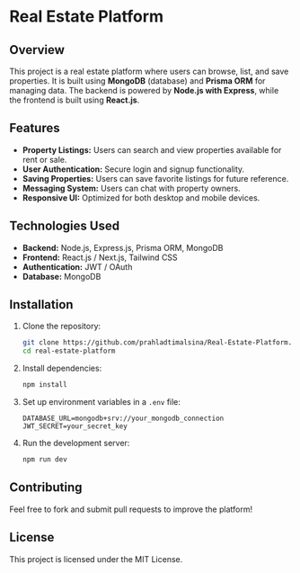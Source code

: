 # Real Estate Platform

## Overview
This project is a real estate platform where users can browse, list, and save properties. It is built using **MongoDB** (database) and **Prisma ORM** for managing data. The backend is powered by **Node.js with Express**, while the frontend is built using **React.js**.

## Features
- **Property Listings:** Users can search and view properties available for rent or sale.
- **User Authentication:** Secure login and signup functionality.
- **Saving Properties:** Users can save favorite listings for future reference.
- **Messaging System:** Users can chat with property owners.
- **Responsive UI:** Optimized for both desktop and mobile devices.

## Technologies Used
- **Backend:** Node.js, Express.js, Prisma ORM, MongoDB
- **Frontend:** React.js / Next.js, Tailwind CSS
- **Authentication:** JWT / OAuth
- **Database:** MongoDB

## Installation
1. Clone the repository:
   ```sh
   git clone https://github.com/prahladtimalsina/Real-Estate-Platform.git
   cd real-estate-platform
   ```
2. Install dependencies:
   ```sh
   npm install
   ```
3. Set up environment variables in a `.env` file:
   ```env
   DATABASE_URL=mongodb+srv://your_mongodb_connection
   JWT_SECRET=your_secret_key
   ```
4. Run the development server:
   ```sh
   npm run dev
   ```

## Contributing
Feel free to fork and submit pull requests to improve the platform!

## License
This project is licensed under the MIT License.
